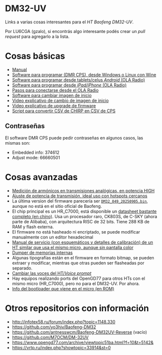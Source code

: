 # DM32-UV
Links a varias cosas interesantes para el _HT Baofeng DM32-UV_.

Por LU6CGA (gzalo), si encontrás algo interesante podés crear un _pull request_ para agregarlo a la lista.

# Cosas básicas
- [Manual](https://baofeng.s3.amazonaws.com/Baofeng_DM-32UV_User_Manual_20250210.pdf)
- [Software para programar (DMR CPS), desde Windows o Linux con Wine](https://baofeng.s3.amazonaws.com/Baofeng_DM-32UV_CPS_v1.41.zip)
- [Software para programar desde tablets/celus _Android_ (OLA Radio)](https://play.google.com/store/apps/details?id=com.aewt.app.friends&hl=es_AR)
- [Software para programar desde _iPad/iPhone_ (OLA Radio)](https://apps.apple.com/ar/app/ola-radio/id6740220159)
- [Pasos para conectarse desde el OLA Radio](pasos_ola.png)
- [Software para cambiar imagen de inicio](https://baofeng.s3.amazonaws.com/Baofeng_DM-32UV_Picture_Tool.zip)
- [Video explicativo de cambio de imagen de inicio](https://www.youtube.com/watch?v=kkBoR580_Q0)
- [Video explicativo de upgrade de firmware](https://www.youtube.com/watch?v=44H3dwOoxeM)
- [Script para convertir CSV de CHIRP en CSV de CPS](https://github.com/gzalo/Quansheng-DM32UV-Chirp-to-DM32-channel-list-)

## Contraseñas
El software DMR CPS puede pedir contraseñas en algunos casos, las mismas son:
- Embedded info: 374612
- Adjust mode: 66660501

# Cosas avanzadas
- [Medición de armónicos en transmisiones analógicas, en potencia HIGH](armonicos.png)
- [Ajuste de potencia de transmisión, ideal uso con hotspots cercanos](power.png)
- La última version del firmware parecería ser [`DM32_049_20250905.bin`](http://infotex58.ru/forum/index.php?topic=1148.msg10422#msg10422), aunque no está en el sitio oficial de Baofeng.
- El chip principal es un HR_C7000, está disponible un [datasheet bastante completo (en chino)](https://www.connectsystems.com/products/top/radios/CS120D/HR_C7000%20Document%202.pdf). Usa un procesador raro, CK803S, de C-SKY (ahora parte de Alibaba), con arquitectura RISC de 32 bits. Tiene 288 KB de RAM y flash externa.
- El firmware no está hasheado ni encriptado, se puede modificar manualmente con un editor hexadecimal 
- [Manual de servicio (con esquemáticos y detalles de calibración) de un HT similar que usa el mismo micro, aunque sin pantalla color](https://www.connectsystems.com/products/top/radios/CS120D/DR5800-2%20ServiceManua01.pdf)
- [Dumper de memorias internas](http://infotex58.ru/forum/index.php?topic=1155.0)
- Algunas tipografías están en el firmware en formato bitmap, se pueden extraer y modificar, mientras que otras pueden ser flasheadas por separado.
- [Cambiar las voces del HT/_Voice prompt_](voice/)
- Hay equipos realizando ports del OpenGD77 para otros HTs con el mismo micro (HR_C7000), pero no para el DM32-UV. Por ahora.
- [Info del bootloader que viene en el micro (en ROM)](bootloader/)

# Otros repositorios con información
- http://infotex58.ru/forum/index.php?topic=1148.330
- https://github.com/yo3hjv/Baofeng-DM32
- https://github.com/antnesswcm/Baofeng-DM32UV-Reverse (vacío)
- https://github.com/M7OCM/DM-32UV
- https://www.opengd77.com/archive/viewtopic51ba.html?f=10&t=5142&
- https://vrtp.ru/index.php?showtopic=33914&st=0
